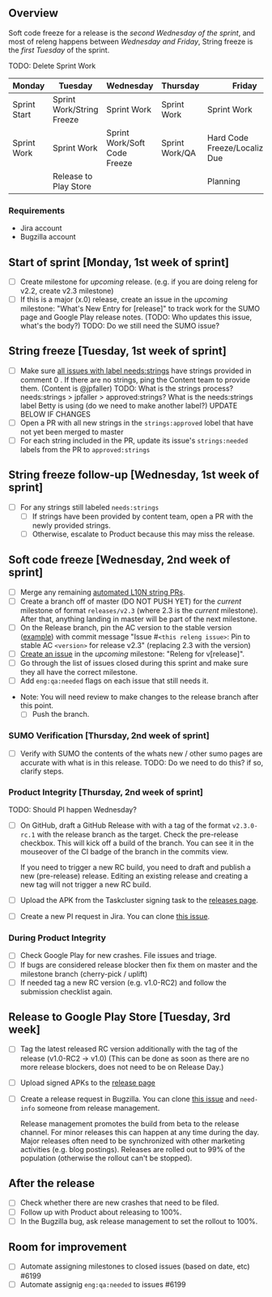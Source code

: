 ## Overview ##
Soft code freeze for a release is the *second Wednesday of the sprint*, and most of releng happens between *Wednesday and Friday*, String freeze is the *first Tuesday* of the sprint.

TODO: Delete Sprint Work

| Monday       | Tuesday                   | Wednesday                    | Thursday       | Friday      |
|--------------|---------------------------|------------------------------|----------------|-------------|
| Sprint Start | Sprint Work/String Freeze | Sprint Work                  | Sprint Work    | Sprint Work |
| Sprint Work  | Sprint Work               | Sprint Work/Soft Code Freeze | Sprint Work/QA | Hard Code Freeze/Localization Due 
|              | Release to Play Store     |                              |                |Planning|            |

### Requirements
- Jira account
- Bugzilla account

## Start of sprint [Monday, 1st week of sprint]
- [ ] Create milestone for *upcoming* release. (e.g. if you are doing releng for v2.2, create v2.3 milestone)
- [ ] If this is a major (x.0) release, create an issue in the *upcoming* milestone: "What's New Entry for [release]" to track work for the SUMO page and Google Play release notes. (TODO: Who updates this issue, what's the body?)
TODO: Do we still need the SUMO issue?

## String freeze [Tuesday, 1st week of sprint]
- [ ] Make sure [all issues with label needs:strings](https://github.com/mozilla-mobile/fenix/labels/needs%3Astrings) have strings provided in comment 0 . If there are no strings, ping the Content team to provide them. (Content is @jpfaller)
TODO: What is the strings process? needs:strings > jpfaller > approved:strings? What is the needs:strings label Betty is using (do we need to make another label?) UPDATE BELOW IF CHANGES
- [ ] Open a PR with all new strings in the `strings:approved` lobel that have not yet been merged to master
- [ ] For each string included in the PR, update its issue's `strings:needed` labels from the PR to `approved:strings`

## String freeze follow-up [Wednesday, 1st week of sprint]
- [ ] For any strings still labeled `needs:strings`
    - [ ] If strings have been provided by content team, open a PR with the newly provided strings.
    - [ ] Otherwise, escalate to Product because this may miss the release.

## Soft code freeze [Wednesday, 2nd week of sprint]
- [ ] Merge any remaining [automated L10N string PRs](https://github.com/mozilla-mobile/fenix/pull/6156).
- [ ] Create a branch off of master (DO NOT PUSH YET) for the *current* milestone of format `releases/v2.3` (where 2.3 is the *current* milestone). After that, anything landing in master will be part of the next milestone.
- [ ] On the Release branch, pin the AC version to the stable version ([example](https://github.com/mozilla-mobile/fenix/commit/e413da29f6a7a7d4a765817a9cd5687abbf27619)) with commit message "Issue #`<this releng issue>`: Pin to stable AC `<version>` for release v2.3" (replacing 2.3 with the version)
- [ ] [Create an issue](https://github.com/mozilla-mobile/fenix/issues/new?template=release_checklist.md&title=Releng+for+) in the *upcoming* milestone: "Releng for v[release]".
- [ ] Go through the list of issues closed during this sprint and make sure they all have the correct milestone.
- [ ] Add `eng:qa:needed` flags on each issue that still needs it.
- Note: You will need review to make changes to the release branch after this point.
    - [ ] Push the branch.

### SUMO Verification [Thursday, 2nd week of sprint]
- [ ] Verify with SUMO the contents of the whats new / other sumo pages are accurate with what is in this release.
TODO: Do we need to do this? if so, clarify steps.

### Product Integrity [Thursday, 2nd week of sprint]
TODO: Should PI happen Wednesday?
- [ ] On GitHub, draft a GitHub Release with with a tag of the format `v2.3.0-rc.1` with the release branch as the target. Check the pre-release checkbox. This will kick off a build of the branch. You can see it in the mouseover of the CI badge of the branch in the commits view.

    If you need to trigger a new RC build, you need to draft and publish a new (pre-release) release. Editing an existing release and creating a new tag will not trigger a new RC build.

- [ ] Upload the APK from the Taskcluster signing task to the [releases page](https://github.com/mozilla-mobile/fenix/releases).
- [ ] Create a new PI request in Jira. You can clone [this issue](https://jira.mozilla.com/browse/PI-219).

### During Product Integrity

- [ ] Check Google Play for new crashes. File issues and triage.
- [ ] If bugs are considered release blocker then fix them on master and the milestone branch (cherry-pick / uplift)
- [ ] If needed tag a new RC version (e.g. v1.0-RC2) and follow the submission checklist again.

## Release to Google Play Store [Tuesday, 3rd week]

- [ ] Tag the latest released RC version additionally with the tag of the release (v1.0-RC2 -> v1.0) (This can be done as soon as there are no more release blockers, does not need to be on Release Day.)
- [ ] Upload signed APKs to the [release page](https://github.com/mozilla-mobile/fenix/releases)
- [ ] Create a release request in Bugzilla. You can clone [this issue](https://bugzilla.mozilla.org/show_bug.cgi?id=1571967) and `need-info` someone from release management.

    Release management promotes the build from beta to the release channel. For minor releases this can happen at any time during the day. Major releases often need to be synchronized with other marketing activities (e.g. blog postings). Releases are rolled out to 99% of the population (otherwise the rollout can't be stopped).

## After the release

- [ ] Check whether there are new crashes that need to be filed.
- [ ] Follow up with Product about releasing to 100%.
- [ ] In the Bugzilla bug, ask release management to set the rollout to 100%.

## Room for improvement
- [ ] Automate assigning milestones to closed issues (based on date, etc) #6199
- [ ] Automate assignig `eng:qa:needed` to issues #6199
